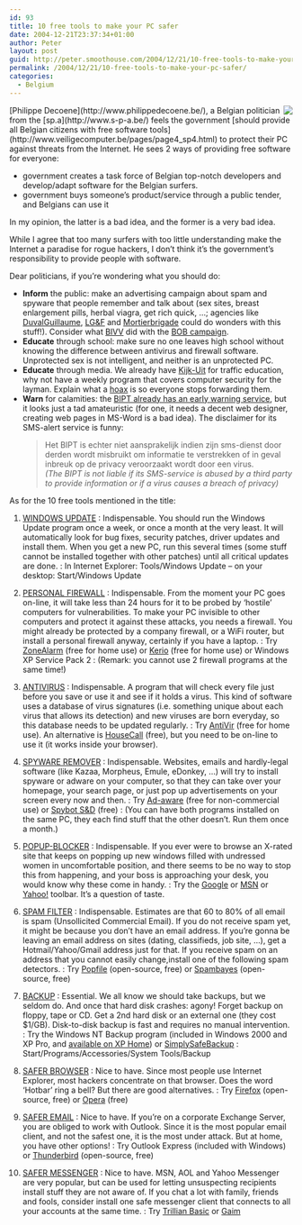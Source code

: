 ```yaml
---
id: 93
title: 10 free tools to make your PC safer
date: 2004-12-21T23:37:34+01:00
author: Peter
layout: post
guid: http://peter.smoothouse.com/2004/12/21/10-free-tools-to-make-your-pc-safer/
permalink: /2004/12/21/10-free-tools-to-make-your-pc-safer/
categories:
  - Belgium
---
```

<img style="float: right" src="http://www.pixagogo.com/S55bfzQn-9LaiCuqYN!u5VQwGVy9PptpMPFBd69H1Q2qbMtWjc1boK9IFD!IVLSQL06PpAlksLQ1EGX9EbqTmkOOVFY7DHQuJe/decoene.jpg" />  
[Philippe Decoene](http://www.philippedecoene.be/), a Belgian politician from the [sp.a](http://www.s-p-a.be/) feels the government [should provide all Belgian citizens with free software tools](http://www.veiligecomputer.be/pages/page4_sp4.html) to protect their PC against threats from the Internet.  
He sees 2 ways of providing free software for everyone:

  * government creates a task force of Belgian top-notch developers and develop/adapt software for the Belgian surfers. 
  * government buys someone&#8217;s product/service through a public tender, and Belgians can use it

In my opinion, the latter is a bad idea, and the former is a very bad idea.

While I agree that too many surfers with too little understanding make the Internet a paradise for rogue hackers, I don&#8217;t think it&#8217;s the government&#8217;s responsibility to provide people with software.

Dear politicians, if you&#8217;re wondering what you should do:

  * **Inform** the public: make an advertising campaign about spam and spyware that people remember and talk about (sex sites, breast enlargement pills, herbal viagra, get rich quick, &#8230;; agencies like [DuvalGuillaume](http://www.duvalguillaume.com/), [LG&F](http://www.lgf.be/) and [Mortierbrigade](http://www.mortierbrigade.com/) could do wonders with this stuff!). Consider what [BIVV](http://www.bivv.be/) did with the [BOB campaign](http://www.bob.be/). 
  * **Educate** through school: make sure no one leaves high school without knowing the difference between antivirus and firewall software. Unprotected sex is not intelligent, and neither is an unprotected PC. 
  * **Educate** through media. We already have [Kijk-Uit](http://www.fedpol.be/police/fedpol/verkeer/kijkuit.htm) for traffic education, why not have a weekly program that covers computer security for the layman. Explain what a [hoax](http://en.wikipedia.org/wiki/Hoax) is so everyone stops forwarding them. 
  * **Warn** for calamities: the [BIPT already has an early warning service](http://www.bipt.be/virus/viruswarning.htm), but it looks just a tad amateuristic (for one, it needs a decent web designer, creating web pages in MS-Word is a bad idea). The disclaimer for its SMS-alert service is funny:  
    > Het BIPT is echter niet aansprakelijk indien zijn sms-dienst door derden wordt misbruikt om informatie te verstrekken of in geval inbreuk op de privacy veroorzaakt wordt door een virus.  
    > _(The BIPT is not liable if its SMS-service is abused by a third party to provide information or if a virus causes a breach of privacy)_

As for the 10 free tools mentioned in the title:

1. [WINDOWS UPDATE](http://windowsupdate.microsoft.com/)
:   Indispensable. You should run the Windows Update program once a week, or once a month at the very least. It will automatically look for bug fixes, security patches, driver updates and install them. When you get a new PC, run this several times (some stuff cannot be installed together with other patches) until all critical updates are done.
:   In Internet Explorer: Tools/Windows Update &#8211; on your desktop: Start/Windows Update

2. [PERSONAL FIREWALL](http://en.wikipedia.org/wiki/Personal_firewall)
:   Indispensable. From the moment your PC goes on-line, it will take less than 24 hours for it to be probed by &#8216;hostile&#8217; computers for vulnerabilities. To make your PC invisible to other computers and protect it against these attacks, you needs a firewall. You might already be protected by a company firewall, or a WiFi router, but install a personal firewall anyway, certainly if you have a laptop.
:   Try [ZoneAlarm](http://www.zonelabs.com/store/content/catalog/products/sku_list_za.jsp) (free for home use) or [Kerio](http://www.kerio.com/kpf_download.html) (free for home use) or Windows XP Service Pack 2
:   (Remark: you cannot use 2 firewall programs at the same time!)

3. [ANTIVIRUS](http://en.wikipedia.org/wiki/Antivirus_software)
:   Indispensable. A program that will check every file just before you save or use it and see if it holds a virus. This kind of software uses a database of virus signatures (i.e. something unique about each virus that allows its detection) and new viruses are born everyday, so this database needs to be updated regularly.
:   Try [AntiVir](http://www.free-av.com/) (free for home use). An alternative is [HouseCall](http://housecall.trendmicro.com/) (free), but you need to be on-line to use it (it works inside your browser).

4. [SPYWARE REMOVER](http://en.wikipedia.org/wiki/Spyware)
:   Indispensable. Websites, emails and hardly-legal software (like Kazaa, Morpheus, Emule, eDonkey, &#8230;) will try to install spyware or adware on your computer, so that they can take over your homepage, your search page, or just pop up advertisements on your screen every now and then.
:   Try [Ad-aware](http://www.lavasoft.de/software/adaware/) (free for non-commercial use) or [Spybot S&D](http://www.safer-networking.org/en/download/index.html) (free)
:   (You can have both programs installed on the same PC, they each find stuff that the other doesn&#8217;t. Run them once a month.)

5. [POPUP-BLOCKER](http://en.wikipedia.org/wiki/Popup)
:   Indispensable. If you ever were to browse an X-rated site that keeps on popping up new windows filled with undressed women in uncomfortable position, and there seems to be no way to stop this from happening, and your boss is approaching your desk, you would know why these come in handy. 
:   Try the [Google](http://toolbar.google.com/) or [MSN](http://toolbar.msn.com/) or [Yahoo!](http://toolbar.yahoo.com/) toolbar. It&#8217;s a question of taste.

6. [SPAM FILTER](http://en.wikipedia.org/wiki/E-mail_spam) 
:   Indispensable. Estimates are that 60 to 80% of all email is spam (Unsollicited Commercial Email). If you do not receive spam yet, it might be because you don&#8217;t have an email address. If you&#8217;re gonna be leaving an email address on sites (dating, classifieds, job site, &#8230;), get a Hotmail/Yahoo/Gmail address just for that. If you receive spam on an address that you cannot easily change,install one of the following spam detectors. 
:   Try [Popfile](http://popfile.sourceforge.net/) (open-source, free) or [Spambayes](http://spambayes.sourceforge.net/) (open-source, free)

7. [BACKUP](http://en.wikipedia.org/wiki/Backup)
:   Essential. We all know we should take backups, but we seldom do. And once that hard disk crashes: agony! Forget backup on floppy, tape or CD. Get a 2nd hard disk or an external one (they cost $1/GB). Disk-to-disk backup is fast and requires no manual intervention.
:   Try the Windows NT Backup program (included in Windows 2000 and XP Pro, and [available on XP Home](http://windows.about.com/library/weekly/aa020203a.htm)) or [SimplySafeBackup](http://www.simplysafebackup.com/)
:   Start/Programs/Accessories/System Tools/Backup

8. [SAFER BROWSER](http://en.wikipedia.org/wiki/Web_browser)
:   Nice to have. Since most people use Internet Explorer, most hackers concentrate on that browser. Does the word &#8216;Hotbar&#8217; ring a bell? But there are good alternatives.
:   Try [Firefox](http://www.mozilla.org/products/firefox/) (open-source, free) or [Opera](http://www.opera.com/) (free)

9. [SAFER EMAIL](http://en.wikipedia.org/wiki/Email_client)
:   Nice to have. If you&#8217;re on a corporate Exchange Server, you are obliged to work with Outlook. Since it is the most popular email client, and not the safest one, it is the most under attack. But at home, you have other options!
:   Try Outlook Express (included with Windows) or [Thunderbird](http://www.mozilla.org/products/thunderbird/) (open-source, free)

10. [SAFER MESSENGER](http://en.wikipedia.org/wiki/Instant_messaging)
:   Nice to have. MSN, AOL and Yahoo Messenger are very popular, but can be used for letting unsuspecting recipients install stuff they are not aware of. If you chat a lot with family, friends and fools, consider install one safe messenger client that connects to all your accounts at the same time.
:   Try [Trillian Basic](http://www.ceruleanstudios.com/) or [Gaim](http://gaim.sourceforge.net/downloads.php)